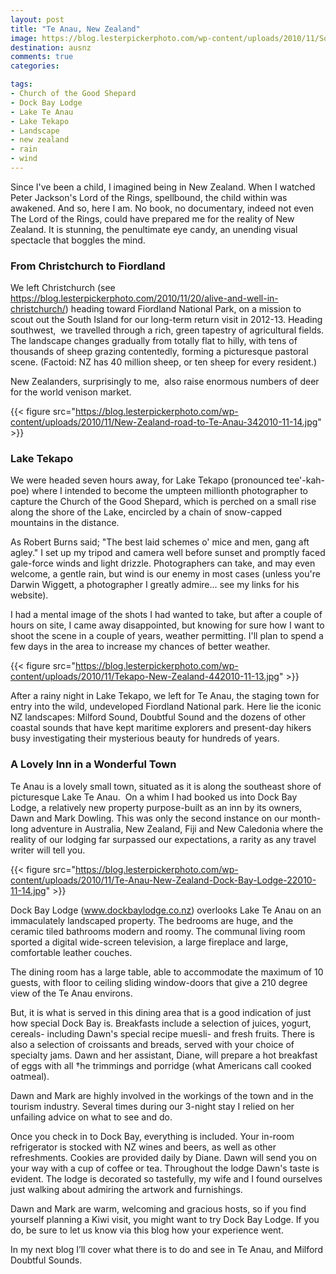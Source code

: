 ```yaml
---
layout: post
title: "Te Anau, New Zealand"
image: https://blog.lesterpickerphoto.com/wp-content/uploads/2010/11/South-Island-New-Zealand-112010-11-19.jpg
destination: ausnz
comments: true
categories:

tags:
- Church of the Good Shepard
- Dock Bay Lodge
- Lake Te Anau
- Lake Tekapo
- Landscape
- new zealand
- rain
- wind
---
```

Since I've been a child, I imagined being in New Zealand. When I watched Peter Jackson's Lord of the Rings, spellbound, the child within was awakened. And so, here I am. No book, no documentary, indeed not even The Lord of the Rings, could have prepared me for the reality of New Zealand. It is stunning, the penultimate eye candy, an unending visual spectacle that boggles the mind.

<h3><strong>From Christchurch to Fiordland</strong></h3>
We left Christchurch (see <a href="https://blog.lesterpickerphoto.com/2010/11/20/alive-and-well-in-christchurch/">https://blog.lesterpickerphoto.com/2010/11/20/alive-and-well-in-christchurch/</a>) heading toward Fiordland National Park, on a mission to scout out the South Island for our long-term return visit in 2012-13. Heading southwest,  we travelled through a rich, green tapestry of agricultural fields. The landscape changes gradually from totally flat to hilly, with tens of thousands of sheep grazing contentedly, forming a picturesque pastoral scene. (Factoid: NZ has 40 million sheep, or ten sheep for every resident.)

New Zealanders, surprisingly to me,  also raise enormous numbers of deer for the world venison market.

{{< figure src="https://blog.lesterpickerphoto.com/wp-content/uploads/2010/11/New-Zealand-road-to-Te-Anau-342010-11-14.jpg" >}}

<h3><strong>Lake Tekapo</strong></h3>
We were headed seven hours away, for Lake Tekapo (pronounced tee'-kah-poe) where I intended to become the umpteen millionth photographer to capture the Church of the Good Shepard, which is perched on a small rise along the shore of the Lake, encircled by a chain of snow-capped mountains in the distance.

As Robert Burns said; "The best laid schemes o' mice and men, gang aft agley." I set up my tripod and camera well before sunset and promptly faced gale-force winds and light drizzle. Photographers can take, and may even welcome, a gentle rain, but wind is our enemy in most cases (unless you're Darwin Wiggett, a photographer I greatly admire... see my links for his website).

I had a mental image of the shots I had wanted to take, but after a couple of hours on site, I came away disappointed, but knowing for sure how I want to shoot the scene in a couple of years, weather permitting. I'll plan to spend a few days in the area to increase my chances of better weather.

{{< figure src="https://blog.lesterpickerphoto.com/wp-content/uploads/2010/11/Tekapo-New-Zealand-442010-11-13.jpg" >}}

After a rainy night in Lake Tekapo, we left for Te Anau, the staging town for entry into the wild, undeveloped Fiordland National park. Here lie the iconic NZ landscapes: Milford Sound, Doubtful Sound and the dozens of other coastal sounds that have kept maritime explorers and present-day hikers busy investigating their mysterious beauty for hundreds of years.

<h3><strong>A Lovely Inn in a Wonderful Town</strong></h3>
Te Anau is a lovely small town, situated as it is along the southeast shore of picturesque Lake Te Anau. 	On a whim I had booked us into Dock Bay Lodge, a relatively new property purpose-built as an inn by its owners, Dawn and Mark Dowling. This was only the second instance on our month-long adventure in Australia, New Zealand, Fiji and New Caledonia where the reality of our lodging far surpassed our expectations, a rarity as any travel writer will tell you.

{{< figure src="https://blog.lesterpickerphoto.com/wp-content/uploads/2010/11/Te-Anau-New-Zealand-Dock-Bay-Lodge-22010-11-14.jpg" >}}

Dock Bay Lodge (<a href="http://">www.dockbaylodge.co.nz</a>) overlooks Lake Te Anau on an immaculately landscaped property. The bedrooms are huge, and the ceramic tiled bathrooms modern and roomy. The communal living room sported a digital wide-screen television, a large fireplace and large, comfortable leather couches.

The dining room has a large table, able to accommodate the maximum of 10 guests, with floor to ceiling sliding window-doors that give a 210 degree view of the Te Anau environs.

But, it is what is served in this dining area that is a good indication of just how special Dock Bay is. Breakfasts include a selection of juices, yogurt, cereals- including Dawn's special recipe muesli- and fresh fruits. There is also a selection of croissants and breads, served with your choice of specialty jams. Dawn and her assistant, Diane, will prepare a hot breakfast of eggs with all †he trimmings and porridge (what Americans call cooked oatmeal).

Dawn and Mark are highly involved in the workings of the town and in the tourism industry. Several times during our 3-night stay I relied on her unfailing advice on what to see and do.

Once you check in to Dock Bay, everything is included. Your in-room refrigerator is stocked with NZ wines and beers, as well as other refreshments. Cookies are provided daily by Diane. Dawn will send you on your way with a cup of coffee or tea. Throughout the lodge Dawn's taste is evident. The lodge is decorated so tastefully, my wife and I found ourselves just walking about admiring the artwork and furnishings.

Dawn and Mark are warm, welcoming and gracious hosts, so if you find yourself planning a Kiwi visit, you might want to try Dock Bay Lodge. If you do, be sure to let us know via this blog how your experience went.

In my next blog I’ll cover what there is to do and see in Te Anau, and Milford Doubtful Sounds.
